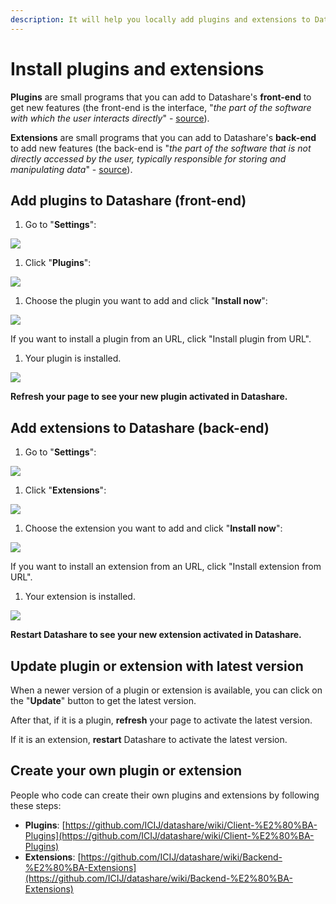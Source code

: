 ```yaml
---
description: It will help you locally add plugins and extensions to Datashare.
---
```


# Install plugins and extensions

**Plugins** are small programs that you can add to Datashare's **front-end** to get new features (the front-end is the interface, "_the part of the software with which the user interacts directly_" - [source](https://languages.oup.com/)).

**Extensions** are small programs that you can add to Datashare's **back-end** to add new features (the back-end is "_the part of the software that is not directly accessed by the user, typically responsible for storing and manipulating data_" - [source](https://languages.oup.com/)).

## Add plugins to Datashare (front-end)

1. Go to "**Settings**":

![](../.gitbook/assets/screenshot-2020-11-25-at-09.56.51.png)

1. Click "**Plugins**":

![](../.gitbook/assets/screenshot-2020-11-25-at-09.58.12.png)

1. Choose the plugin you want to add and click "**Install now**":

![](../.gitbook/assets/screenshot-2020-11-25-at-09.59.25.png)

If you want to install a plugin from an URL, click "Install plugin from URL".

1. Your plugin is installed.

![](../.gitbook/assets/screenshot-2020-11-25-at-10.00.16.png)

**Refresh your page to see your new plugin activated in Datashare.**

## Add **extensions** to Datashare (back-end)

1. Go to "**Settings**":

![](../.gitbook/assets/screenshot-2020-11-25-at-09.56.51.png)

1. Click "**Extensions**":

![](../.gitbook/assets/screenshot-2020-11-25-at-10.03.09.png)

1. Choose the extension you want to add and click "**Install now**":

![](../.gitbook/assets/screenshot-2020-11-25-at-10.04.52.png)

If you want to install an extension from an URL, click "Install extension from URL".

1. Your extension is installed.

![](../.gitbook/assets/screenshot-2020-11-25-at-10.06.03.png)

**Restart Datashare to see your new extension activated in Datashare.**

## Update plugin or extension with latest version

When a newer version of a plugin or extension is available, you can click on the "**Update**" button to get the latest version.

After that, if it is a plugin, **refresh** your page to activate the latest version.

If it is an extension, **restart** Datashare to activate the latest version.

## Create your own plugin or extension

People who code can create their own plugins and extensions by following these steps:

* **Plugins**: [https://github.com/ICIJ/datashare/wiki/Client-%E2%80%BA-Plugins](https://github.com/ICIJ/datashare/wiki/Client-%E2%80%BA-Plugins)
* **Extensions**: [https://github.com/ICIJ/datashare/wiki/Backend-%E2%80%BA-Extensions](https://github.com/ICIJ/datashare/wiki/Backend-%E2%80%BA-Extensions)

